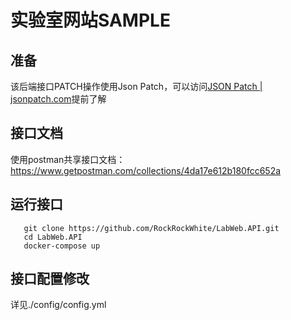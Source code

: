 # 实验室网站SAMPLE

## 准备

该后端接口PATCH操作使用Json Patch，可以访问[JSON Patch | jsonpatch.com](https://jsonpatch.com/)提前了解

## 接口文档

使用postman共享接口文档： https://www.getpostman.com/collections/4da17e612b180fcc652a

## 运行接口
 
```
   git clone https://github.com/RockRockWhite/LabWeb.API.git
   cd LabWeb.API
   docker-compose up
```

## 接口配置修改
详见./config/config.yml

